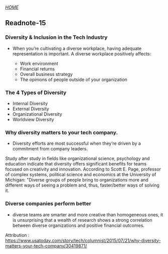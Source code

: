 [*HOME*](https://nassir1976.github.io/reading-notes/)

## Readnote-15

###  Diversity & Inclusion in the Tech Industry
- When you’re cultivating a diverse workplace, having adequate representation is important. A diverse workplace positively affects:

  - Work environment
  - Financial returns
  - Overall business strategy
  - The opinions of people outside of your organization
 ### The 4 Types of Diversity
  - Internal Diversity
  - External Diversity
  - Organizational Diversity
  - Worldview Diversity
 ### Why diversity matters to your tech company.
- Diversity efforts are most successful when they’re driven by a commitment from company leaders.

Study after study in fields like organizational science, psychology and education indicate that diversity offers significant benefits for teams focused on creativity and innovation. According to Scott E. Page, professor of complex systems, political science and economics at the University of Michigan: "Diverse groups of people bring to organizations more and different ways of seeing a problem and, thus, faster/better ways of solving it.

 ### Diverse companies perform better
- diverse teams are smarter and more creative than homogeneous ones, it is unsurprising that a wealth of research shows a strong correlation between diverse organizations and positive financial outcomes.

 

Attribution : https://www.usatoday.com/story/tech/columnist/2015/07/21/why-diversity-matters-your-tech-company/30419871/